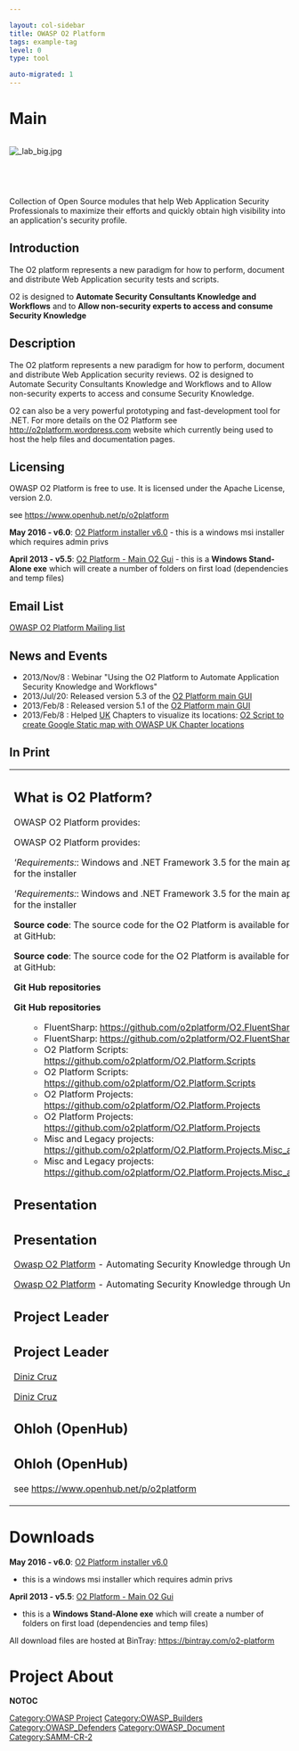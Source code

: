 ```yaml
---

layout: col-sidebar
title: OWASP O2 Platform
tags: example-tag
level: 0
type: tool

auto-migrated: 1
---
```

# Main

<div style="width:100%;height:90px;border:0,margin:0;overflow: hidden;">

![_lab_big.jpg](_lab_big.jpg "_lab_big.jpg")

</div>

<table>
<tbody>
<tr class="odd">
<p>Collection of Open Source modules that help Web Application Security Professionals to maximize their efforts and quickly obtain high visibility into an application's security profile.</p>
<h2 id="introduction">Introduction</h2>
<p>The O2 platform represents a new paradigm for how to perform, document and distribute Web Application security tests and scripts.</p>
<p>O2 is designed to <strong>Automate Security Consultants Knowledge and Workflows</strong> and to <strong>Allow non-security experts to access and consume Security Knowledge</strong></p>
<h2 id="description">Description</h2>
<p>The O2 platform represents a new paradigm for how to perform, document and distribute Web Application security reviews. O2 is designed to Automate Security Consultants Knowledge and Workflows and to Allow non-security experts to access and consume Security Knowledge.</p>
<p>O2 can also be a very powerful prototyping and fast-development tool for .NET. For more details on the O2 Platform see <a href="http://o2platform.wordpress.com">http://o2platform.wordpress.com</a> website which currently being used to host the help files and documentation pages.</p>
<h2 id="licensing">Licensing</h2>
<p>OWASP O2 Platform is free to use. It is licensed under the Apache License, version 2.0.</p></td>
<td><h2 id="what_is_o2_platform">What is O2 Platform?</h2>
<p>OWASP O2 Platform provides:</p>
<p>OWASP O2 Platform provides:</p>
<p><em>'Requirements:</em>: Windows and .NET Framework 3.5 for the main apis and 4.5 for the installer</p>
<p><em>'Requirements:</em>: Windows and .NET Framework 3.5 for the main apis and 4.5 for the installer</p>
<p><strong>Source code</strong>: The source code for the O2 Platform is available for download at GitHub:</p>
<p><strong>Source code</strong>: The source code for the O2 Platform is available for download at GitHub:</p>
<p><strong>Git Hub repositories</strong></p>
<p><strong>Git Hub repositories</strong></p>
<ul>
<ul>
<li>FluentSharp: <a href="https://github.com/o2platform/O2.FluentSharp">https://github.com/o2platform/O2.FluentSharp</a></li>
<li>FluentSharp: <a href="https://github.com/o2platform/O2.FluentSharp">https://github.com/o2platform/O2.FluentSharp</a></li>
<li>O2 Platform Scripts: <a href="https://github.com/o2platform/O2.Platform.Scripts">https://github.com/o2platform/O2.Platform.Scripts</a></li>
<li>O2 Platform Scripts: <a href="https://github.com/o2platform/O2.Platform.Scripts">https://github.com/o2platform/O2.Platform.Scripts</a></li>
<li>O2 Platform Projects: <a href="https://github.com/o2platform/O2.Platform.Projects">https://github.com/o2platform/O2.Platform.Projects</a></li>
<li>O2 Platform Projects: <a href="https://github.com/o2platform/O2.Platform.Projects">https://github.com/o2platform/O2.Platform.Projects</a></li>
<li>Misc and Legacy projects: <a href="https://github.com/o2platform/O2.Platform.Projects.Misc_and_Legacy">https://github.com/o2platform/O2.Platform.Projects.Misc_and_Legacy</a></li>
<li>Misc and Legacy projects: <a href="https://github.com/o2platform/O2.Platform.Projects.Misc_and_Legacy">https://github.com/o2platform/O2.Platform.Projects.Misc_and_Legacy</a></li>
</ul>
</ul>
<h2 id="presentation">Presentation</h2>
<h2 id="presentation">Presentation</h2>
<p><a href="http://www.slideshare.net/DinisCruz/owasp-o2-platform-november-2010">Owasp O2 Platform</a> - Automating Security Knowledge through Unit Tests</p>
<p><a href="http://www.slideshare.net/DinisCruz/owasp-o2-platform-november-2010">Owasp O2 Platform</a> - Automating Security Knowledge through Unit Tests</p>
<h2 id="project_leader">Project Leader</h2>
<h2 id="project_leader">Project Leader</h2>
<p><a href="mailto:dinis.cruz@owasp.org">Diniz Cruz</a></p>
<p><a href="mailto:dinis.cruz@owasp.org">Diniz Cruz</a></p>
<h2 id="ohloh_openhub">Ohloh (OpenHub)</h2>
<h2 id="ohloh_openhub">Ohloh (OpenHub)</h2>
<p>see <a href="https://www.openhub.net/p/o2platform">https://www.openhub.net/p/o2platform</a></p></td>
<p>see <a href="https://www.openhub.net/p/o2platform">https://www.openhub.net/p/o2platform</a></p></td>
<p><strong>May 2016 - v6.0</strong>: <a href="https://bintray.com/o2-platform/Main-Exe/download_file?file_path=O2+Platform+Installer+v6.0.msi">O2 Platform installer v6.0</a> - this is a windows msi installer which requires admin privs</p>
<p><strong>April 2013 - v5.5</strong>: <a href="https://bintray.com/o2-platform/Main-Exe/download_file?file_path=O2_Platform_5.5_RC1.zip">O2 Platform - Main O2 Gui</a> - this is a <strong>Windows Stand-Alone exe</strong> which will create a number of folders on first load (dependencies and temp files)</p>
<h2 id="email_list">Email List</h2>
<p><a href="https://groups.google.com/a/owasp.org/forum/#!forum/o2-platform">OWASP O2 Platform Mailing list</a></p>
<h2 id="news_and_events">News and Events</h2>
<ul>
<li>2013/Nov/8 : Webinar "Using the O2 Platform to Automate Application Security Knowledge and Workflows"</li>
<li>2013/Jul/20: Released version 5.3 of the <a href="https://o2platform.googlecode.com/files/O2%20Platform%20-%20Main%20O2%20Gui%20v5.3.exe">O2 Platform main GUI</a></li>
<li>2013/Feb/8 : Released version 5.1 of the <a href="http://o2platform.googlecode.com/files/O2%20Platform%20-%20Main%20O2%20Gui%20v5.1.exe">O2 Platform main GUI</a></li>
<li>2013/Feb/8 : Helped <a href="UK" title="wikilink">UK</a> Chapters to visualize its locations: <a href="http://blog.diniscruz.com/2013/02/o2-script-to-create-google-static-map.html">O2 Script to create Google Static map with OWASP UK Chapter locations</a></li>
</ul>
<h2 id="in_print">In Print</h2></td>
</tr>
</tbody>
</table>

# Downloads

**May 2016 - v6.0**: [O2 Platform installer
v6.0](https://bintray.com/o2-platform/Main-Exe/download_file?file_path=O2+Platform+Installer+v6.0.msi)
- this is a windows msi installer which requires admin privs

**April 2013 - v5.5**: [O2 Platform - Main O2
Gui](https://bintray.com/o2-platform/Main-Exe/download_file?file_path=O2_Platform_5.5_RC1.zip)
- this is a **Windows Stand-Alone exe** which will create a number of
folders on first load (dependencies and temp files)

All download files are hosted at BinTray:
<https://bintray.com/o2-platform>

# Project About

__NOTOC__ <headertabs />

[Category:OWASP Project](Category:OWASP_Project "wikilink")
[Category:OWASP_Builders](Category:OWASP_Builders "wikilink")
[Category:OWASP_Defenders](Category:OWASP_Defenders "wikilink")
[Category:OWASP_Document](Category:OWASP_Document "wikilink")
[Category:SAMM-CR-2](Category:SAMM-CR-2 "wikilink")
